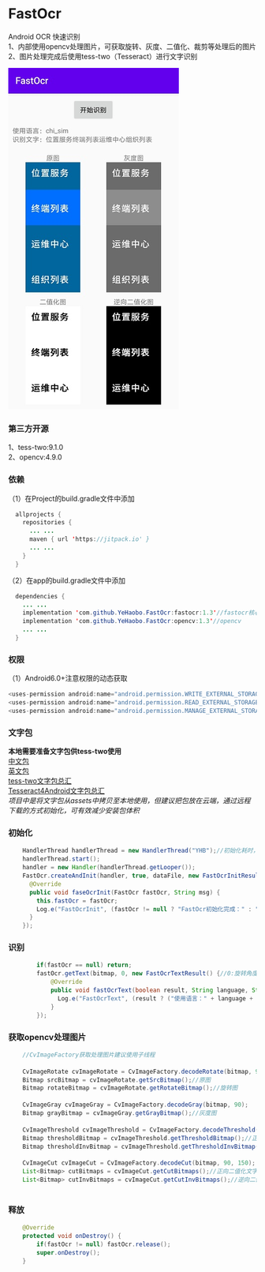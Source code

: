 # FastOcr
Android OCR 快速识别  
1、内部使用opencv处理图片，可获取旋转、灰度、二值化、裁剪等处理后的图片  
2、图片处理完成后使用tess-two（Tesseract）进行文字识别

![](/screenshot.jpg)

### 第三方开源
1、tess-two:9.1.0  
2、opencv:4.9.0

### 依赖
（1）在Project的build.gradle文件中添加
```java
  allprojects {
    repositories {
      ... ...
      maven { url 'https://jitpack.io' }
      ... ...
    }
  }
```
（2）在app的build.gradle文件中添加
```java
  dependencies {
    ... ...
    implementation 'com.github.YeHaobo.FastOcr:fastocr:1.3'//fastocr核心
    implementation 'com.github.YeHaobo.FastOcr:opencv:1.3'//opencv
    ... ...
  }
```

### 权限
（1）Android6.0+注意权限的动态获取
```java
<uses-permission android:name="android.permission.WRITE_EXTERNAL_STORAGE"/>6.0+必须
<uses-permission android:name="android.permission.READ_EXTERNAL_STORAGE"/>6.0+必须
<uses-permission android:name="android.permission.MANAGE_EXTERNAL_STORAGE"/>11.0+版本按需添加授权
```

### 文字包  
**本地需要准备文字包供tess-two使用**  
[中文包](/app/src/main/assets/chi_sim.traineddata)  
[英文包](/app/src/main/assets/eng.traineddata)  
[tess-two文字包总汇](https://github.com/tesseract-ocr/tessdata/tree/3.04.00)  
[Tesseract4Android文字包总汇](https://github.com/tesseract-ocr/tessdata/tree/4.0.0)  
_项目中是将文字包从assets中拷贝至本地使用，但建议把包放在云端，通过远程下载的方式初始化，可有效减少安装包体积_  

### 初始化
```java
    HandlerThread handlerThread = new HandlerThread("YHB");//初始化耗时，需切换线程
    handlerThread.start();
    handler = new Handler(handlerThread.getLooper());
    FastOcr.createAndInit(handler, true, dataFile, new FastOcrInitResult() {//dataFile:文字包。回调在handler线程
      @Override
      public void faseOcrInit(FastOcr fastOcr, String msg) {
        this.fastOcr = fastOcr;
        Log.e("FastOcrInit", (fastOcr != null ? "FastOcr初始化完成：" : "FastOcr初始化失败：") + msg);
      }
    });
```

### 识别
```java
        if(fastOcr == null) return;
        fastOcr.getText(bitmap, 0, new FastOcrTextResult() {//0:旋转角度
            @Override
            public void fastOcrText(boolean result, String language, String text) {
              Log.e("FastOcrText", (result ? ("使用语言：" + language + "\n识别文字：" + text) : ("识别失败：" + text)));
            }
        });
```

### 获取opencv处理图片
```java
    //CvImageFactory获取处理图片建议使用子线程
		
    CvImageRotate cvImageRotate = CvImageFactory.decodeRotate(bitmap, 90);//90：旋转角度
    Bitmap srcBitmap = cvImageRotate.getSrcBitmap();//原图
    Bitmap rotateBitmap = cvImageRotate.getRotateBitmap();//旋转图

    CvImageGray cvImageGray = CvImageFactory.decodeGray(bitmap, 90);
    Bitmap grayBitmap = cvImageGray.getGrayBitmap();//灰度图

    CvImageThreshold cvImageThreshold = CvImageFactory.decodeThreshold(bitmap, 90, 150);//150：二值化阈值
    Bitmap thresholdBitmap = cvImageThreshold.getThresholdBitmap();//正向二值化图
    Bitmap thresholdInvBitmap = cvImageThreshold.getThresholdInvBitmap();//逆向二值化图

    CvImageCut cvImageCut = CvImageFactory.decodeCut(bitmap, 90, 150);
    List<Bitmap> cutBitmaps = cvImageCut.getCutBitmaps();//正向二值化文字裁剪图
    List<Bitmap> cutInvBitmaps = cvImageCut.getCutInvBitmaps();//逆向二值化文字裁剪图
		
```

### 释放
```java
    @Override
    protected void onDestroy() {
        if(fastOcr != null) fastOcr.release();
        super.onDestroy();
    }
```
